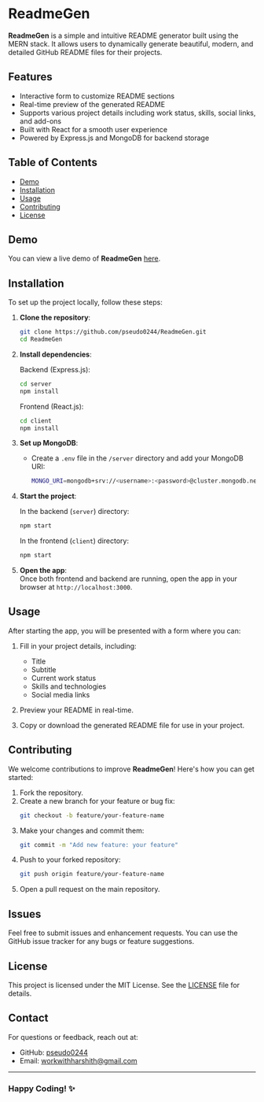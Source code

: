 # ReadmeGen

**ReadmeGen** is a simple and intuitive README generator built using the MERN stack. It allows users to dynamically generate beautiful, modern, and detailed GitHub README files for their projects.

## Features

- Interactive form to customize README sections
- Real-time preview of the generated README
- Supports various project details including work status, skills, social links, and add-ons
- Built with React for a smooth user experience
- Powered by Express.js and MongoDB for backend storage

## Table of Contents

- [Demo](#demo)
- [Installation](#installation)
- [Usage](#usage)
- [Contributing](#contributing)
- [License](#license)

## Demo

You can view a live demo of **ReadmeGen** [here](https://your-demo-url.com).

## Installation

To set up the project locally, follow these steps:

1. **Clone the repository**:
    ```bash
    git clone https://github.com/pseudo0244/ReadmeGen.git
    cd ReadmeGen
    ```

2. **Install dependencies**:

    Backend (Express.js):
    ```bash
    cd server
    npm install
    ```

    Frontend (React.js):
    ```bash
    cd client
    npm install
    ```

3. **Set up MongoDB**:

   - Create a `.env` file in the `/server` directory and add your MongoDB URI:
     ```bash
     MONGO_URI=mongodb+srv://<username>:<password>@cluster.mongodb.net/readmegen
     ```

4. **Start the project**:

    In the backend (`server`) directory:
    ```bash
    npm start
    ```

    In the frontend (`client`) directory:
    ```bash
    npm start
    ```

5. **Open the app**:  
   Once both frontend and backend are running, open the app in your browser at `http://localhost:3000`.

## Usage

After starting the app, you will be presented with a form where you can:

1. Fill in your project details, including:
    - Title
    - Subtitle
    - Current work status
    - Skills and technologies
    - Social media links

2. Preview your README in real-time.

3. Copy or download the generated README file for use in your project.

## Contributing

We welcome contributions to improve **ReadmeGen**! Here's how you can get started:

1. Fork the repository.
2. Create a new branch for your feature or bug fix:
   ```bash
   git checkout -b feature/your-feature-name
   ```
3. Make your changes and commit them:
   ```bash
   git commit -m "Add new feature: your feature"
   ```
4. Push to your forked repository:
   ```bash
   git push origin feature/your-feature-name
   ```
5. Open a pull request on the main repository.

## Issues

Feel free to submit issues and enhancement requests. You can use the GitHub issue tracker for any bugs or feature suggestions.

## License

This project is licensed under the MIT License. See the [LICENSE](./LICENSE) file for details.

## Contact

For questions or feedback, reach out at:
- GitHub: [pseudo0244](https://github.com/pseudo0244)
- Email: [workwithharshith@gmail.com](mailto:example@gmail.com)

---

### Happy Coding! ✨

